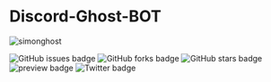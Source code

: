 # Discord-Ghost-BOT
![simonghost](https://user-images.githubusercontent.com/65482473/117975476-58955480-b34c-11eb-93cf-a93bf5af2ed0.jpg)



   <img alt="GitHub issues badge" src="https://img.shields.io/github/issues/hDmtP/Discord-Ghost-BOT">         <img alt="GitHub forks badge" src="https://img.shields.io/github/forks/hDmtP/Discord-Ghost-BOT">         <img alt="GitHub stars badge" src="https://img.shields.io/github/stars/hDmtP/Discord-Ghost-BOT">         <img alt="preview badge" src="https://img.shields.io/github/license/hDmtP/Discord-Ghost-BOT?style=plastic">         <img alt="Twitter badge" src="https://img.shields.io/twitter/url?url=https%3A%2F%2Fgithub.com%2FhDmtP%2FDiscord-Ghost-BOT">




